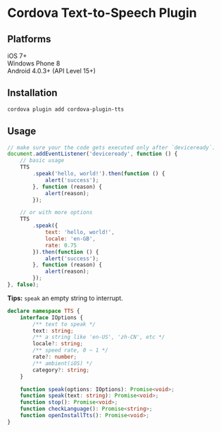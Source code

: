 # Cordova Text-to-Speech Plugin

## Platforms

iOS 7+  
Windows Phone 8  
Android 4.0.3+ (API Level 15+)

## Installation

```sh
cordova plugin add cordova-plugin-tts
```

## Usage

```javascript
// make sure your the code gets executed only after `deviceready`.
document.addEventListener('deviceready', function () {
    // basic usage
    TTS
        .speak('hello, world!').then(function () {
            alert('success');
        }, function (reason) {
            alert(reason);
        });

    // or with more options
    TTS
        .speak({
            text: 'hello, world!',
            locale: 'en-GB',
            rate: 0.75
        }).then(function () {
            alert('success');
        }, function (reason) {
            alert(reason);
        });
}, false);
```

**Tips:** `speak` an empty string to interrupt.

```typescript
declare namespace TTS {
    interface IOptions {
        /** text to speak */
        text: string;
        /** a string like 'en-US', 'zh-CN', etc */
        locale?: string;
        /** speed rate, 0 ~ 1 */
        rate?: number;
        /** ambient(iOS) */
        category?: string;
    }

    function speak(options: IOptions): Promise<void>;
    function speak(text: string): Promise<void>;
    function stop(): Promise<void>;
    function checkLanguage(): Promise<string>;
    function openInstallTts(): Promise<void>;
}
```
